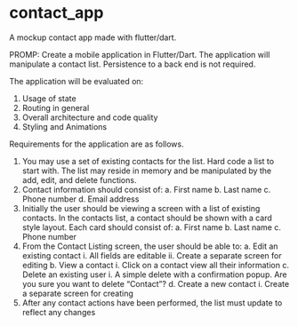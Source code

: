 # contact_app

A mockup contact app made with flutter/dart.

PROMP:
Create a mobile application in Flutter/Dart.
The application will manipulate a contact list. Persistence to a back end is not required.

The application will be evaluated on:
  1. Usage of state
  2. Routing in general
  4. Overall architecture and code quality
  5. Styling and Animations

Requirements for the application are as follows.
1. You may use a set of existing contacts for the list. Hard code a list to start with. The list may reside in memory and be manipulated by the add, edit, and delete functions.
2. Contact information should consist of:
  a. First name
  b. Last name
  c. Phone number
  d. Email address
3. Initially the user should be viewing a screen with a list of existing contacts. In the contacts list, a contact should be shown with a card style layout. Each card should consist of:
  a. First name
  b. Last name
  c. Phone number
4. From the Contact Listing screen, the user should be able to:
  a. Edit an existing contact
    i. All fields are editable
    ii. Create a separate screen for editing
  b. View a contact
    i. Click on a contact view all their information
  c. Delete an existing user
    i. A simple delete with a confirmation popup. Are you sure you want to delete “Contact”?
  d. Create a new contact
    i. Create a separate screen for creating
5. After any contact actions have been performed, the list must update to reflect any changes
